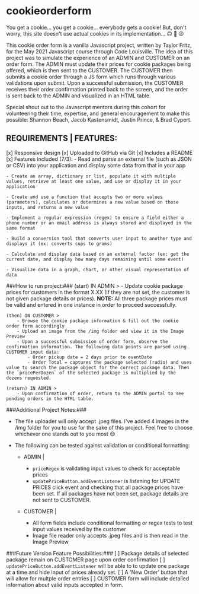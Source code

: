 # cookieorderform
You get a cookie... you get a cookie... everybody gets a cookie! But, don't worry, this site doesn't use actual cookies in its implementation... :upside_down_face: :rofl: :wink:

This cookie order form is a vanilla Javascript project, written by Taylor Fritz, for the May 2021 Javascript course through Code Louisville. The idea of this project was to simulate the experience of an ADMIN and CUSTOMER on an order form. The ADMIN must update their prices for cookie packages being offered, which is then sent to the CUSTOMER. The CUSTOMER then submits a cookie order through a JS form which runs through various validations upon submit. Upon a successful submission, the CUSTOMER receives their order confirmation printed back to the screen, and the order is sent back to the ADMIN and visualized in an HTML table. 

Special shout out to the Javascript mentors during this cohort for volunteering their time, expertise, and general encouragement to make this possible: Shannon Beach, Jacob Kastensmidt, Justin Prince, & Brad Cypert.

REQUIREMENTS | FEATURES:
--
[x] Responsive design
[x] Uploaded to GitHub via Git
[x] Includes a README 
[x] Features included (7/3):
    - Read and parse an external file (such as JSON or CSV) into your application and display some data from that in your app
    
    - Create an array, dictionary or list, populate it with multiple values, retrieve at least one value, and use or display it in your application

    - Create and use a function that accepts two or more values (parameters), calculates or determines a new value based on those inputs, and returns a new value

    - Implement a regular expression (regex) to ensure a field either a phone number or an email address is always stored and displayed in the same format

    - Build a conversion tool that converts user input to another type and displays it (ex: converts cups to grams)

    - Calculate and display data based on an external factor (ex: get the current date, and display how many days remaining until some event)

    - Visualize data in a graph, chart, or other visual representation of data

###How to run project:###
    (start) IN ADMIN >
        - Update cookie package prices for customers in the format X.XX (If they are not set, the customer is not given package details or prices).
        **NOTE:** All three package prices must be valid and entered in one instance in order to proceed successfully. 

    (then) IN CUSTOMER >
        - Browse the cookie package information & fill out the cookie order form accordingly
        - Upload an image from the /img folder and view it in the Image Preview
        - Upon a successful submission of order form, observe the confirmation information. The following data points are parsed using CUSTOMER input data: 
            - Order pickup date = 2 days prior to eventDate
            - Order Total = captures the package selected (radio) and uses value to search the package object for the correct package data. Then the `pricePerDozen` of the selected package is multiplied by the dozens requested.

    (return) IN ADMIN >
        - Upon confirmation of order, return to the ADMIN portal to see pending orders in the HTML table.


###Additional Project Notes:###
   - The file uploader will only accept .jpeg files. I've added 4 images in the /img folder for you to use for the sake of this project. Feel free to choose whichever one stands out to you most :wink:
   
   - The following can be tested against validation or conditional formatting:
        - ADMIN | 
            - `priceRegex` is validating input values to check for acceptable prices
            - `updatePriceButton.addEventListener` is listening for UPDATE PRICES click event and checking that all package prices have been set. If all packages have not been set, package details are not sent to CUSTOMER. 

        - CUSTOMER | 
            - All form fields include conditional formatting or regex tests to test input values received by the customer
            - Image file reader only accepts .jpeg files and is then read in the Image Preview


###Future Version Feature Possibilities:###
[ ] Package details of selected package remain on CUSTOMER page upon order confirmation
[ ] `updatePriceButton.addEventListener` will be able to to update one package at a time and hide input of prices already set. 
[ ] A 'New Order' button that will allow for multple order entries
[ ] CUSTOMER form will include detailed information about valid inputs accepted in form.



